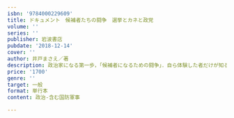 ```yaml
---
isbn: '9784000229609'
title: ドキュメント　候補者たちの闘争　選挙とカネと政党
volume: ''
series: ''
publisher: 岩波書店
pubdate: '2018-12-14'
cover: ''
author: 井戸まさえ／著
description: 政治家になる第一歩，「候補者になるための闘争」．自ら体験した者だけが知る，代表制の根幹をなす選挙の実相とは
price: '1700'
genre: ''
target: 一般
format: 単行本
content: 政治-含む国防軍事

---
```

